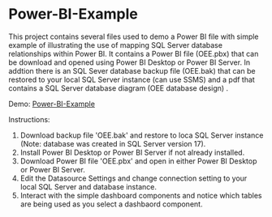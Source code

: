 # Power-BI-Example
This project contains several files used to demo a Power BI file with simple example of illustrating the use of mapping SQL Server database relationships within Power BI. It contains a Power BI file (OEE.pbx) that can be download and opened using Power BI Desktop or Power BI Server. In addtion there is an SQL Sever database backup file (OEE.bak) that can be restored to your local SQL Server instance (can use SSMS) and a pdf that contains a SQL Server database diagram (OEE database design) . 

Demo: [Power-BI-Example](https://app.powerbi.com/view?r=eyJrIjoiODkxOWRlNmUtYTI3Yy00ODg2LThmMjctMDUyNjJkZTFmNmYwIiwidCI6IjI1MmExM2NlLWNkODEtNGRhZC04Zjk1LTk2ODM5ZTU0OGIyYiIsImMiOjN9)

Instructions:

1. Download backup file 'OEE.bak' and restore to loca SQL Server instance (Note: database was created in SQL Server version 17).
2. Install Power BI Desktop or Power BI Server if not already installed.
3. Download Power BI file 'OEE.pbx' and open in either Power BI Desktop or Power BI Server.
4. Edit the Datasource Settings and change connection setting to your local SQL Server and database instance.
5. Interact with the simple dashboard components and notice which tables are being used as you select a dashbaord component.
